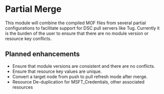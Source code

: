 # Partial Merge

This module will combine the compiled MOF files from several partial configurations to facilitate support for DSC pull servers like Tug.  Currently it is the burden of the user to ensure that there are no module version or resource key conflicts.

## Planned enhancements

* Ensure that module versions are consistent and there are no conflicts.
* Ensure that resource key values are unique.
* Convert a target node from push to pull refresh mode after merge.
* Resource De-duplication for MSFT_Credentials, other associated resources